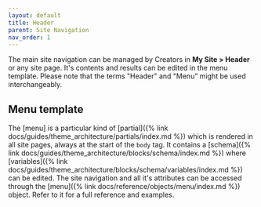 ```yaml
---
layout: default
title: Header
parent: Site Navigation
nav_order: 1
---
```


The main site navigation can be managed by Creators in **My Site > Header** or any site page. It's contents and results can be edited in the menu template. Please note that the terms "Header" and "Menu" might be used interchangeably.

## Menu template
The [menu] is a particular kind of [partial]({% link docs/guides/theme_architecture/partials/index.md %}) which is rendered in all site pages, always at the start of the `body` tag. It contains a [schema]({% link docs/guides/theme_architecture/blocks/schema/index.md %}) where [variables]({% link docs/guides/theme_architecture/blocks/schema/variables/index.md %}) can be edited. The site navigation and all it's attributes can be accessed through the [menu]({% link docs/reference/objects/menu/index.md %}) object. Refer to it for a full reference and examples.